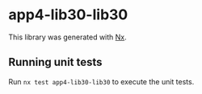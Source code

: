 # app4-lib30-lib30

This library was generated with [Nx](https://nx.dev).

## Running unit tests

Run `nx test app4-lib30-lib30` to execute the unit tests.

